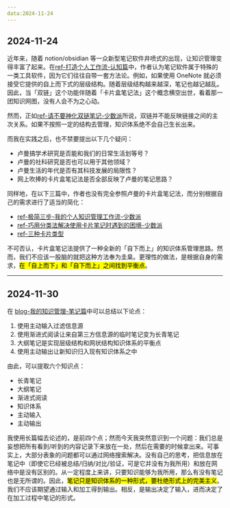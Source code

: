 ```yaml
---
data:2024-11-24
---
```


## 2024-11-24

近年来，随着 notion/obsidian 等一众新型笔记软件井喷式的出现，让知识管理变得丰富了起来。在[ref-打造个人工作流-认知篇](ref-打造个人工作流-认知篇.md)中，作者认为笔记软件属于特殊的一类工具软件，因为它们往往自带一套方法论。例如，如果使用 OneNote 就必须接受它提供的自上而下式的层级结构。随着层级结构越来越深，笔记也越记越乱。因此，当「双链」这个功能伴随着「卡片盒笔记法」这个概念横空出世，看着那一团知识网图，没有人会不为之心动。

然而，正如[ref-请不要神化双链笔记-少数派](ref-请不要神化双链笔记-少数派.md)所说，双链并不能反映链接之间的主次关系。如果不按照一定的结构去管理，知识体系绝不会自己生长出来。

而我在实践之后，也不禁要提出以下几个疑问：

- 卢曼搞学术研究是否能和我们的日常生活划等号？
- 卢曼的社科研究是否也可以用于其他领域？
- 卢曼生活的年代是否有其科技发展的局限性？
- 网上吹捧的卡片盒笔记法是否全部反映了卢曼的笔记思路？

同样地，在以下三篇中，作者也没有完全参照卢曼的卡片盒笔记法，而分别根据自己的需求进行了适当的简化：

- [ref-极简三步-我的个人知识管理工作流-少数派](ref-极简三步-我的个人知识管理工作流-少数派.md)
- [ref-巧用分类法解决使用卡片笔记时遇到的困境-少数派](ref-巧用分类法解决使用卡片笔记时遇到的困境-少数派.md)
- [ref-三种卡片类型](ref-三种卡片类型.md)

不可否认，卡片盒笔记法提供了一种全新的「自下而上」的知识体系管理思路。然而，我们不应该一股脑的就把这种方法奉为圭臬。更理性的做法，是根据自身的需求，<mark>在「自上而下」和「自下而上」之间找到平衡点</mark>。

---

## 2024-11-30

在 [blog-我的知识管理-笔记篇](blog-我的知识管理-笔记篇.md)中可以总结以下论点：

1. 使用主动输入过滤信息源
2. 使用渐进式阅读让来自第三方信息源的临时笔记变为长青笔记
3. 大纲笔记是实现层级结构和网状结构知识体系的平衡点
4. 使用主动输出让新知识归入现有知识体系之中

由此，可以提取六个知识点：

- 长青笔记
- 大纲笔记
- 渐进式阅读
- 知识体系
- 主动输入
- 主动输出

我使用长篇幅去论述的，是前四个点；然而今天我突然意识到一个问题：我们总是妄想把所有看到/听到的内容记录下来放在一处，然后在需要的时候拿出来。可事实上，大部分表象的问题都可以通过网络搜索解决。没有自己的思考，把信息放在笔记中（即使它已经被总结/归纳/对比/验证，可是它并没有为我所用）和放在网络中是没有区别的。从一定程度上来讲，只要知识能够为我所用，那么有没有笔记也是无所谓的。因此，<mark>笔记只是知识体系的一种形式，要杜绝形式上的完美主义</mark>。我们不应该期望通过输入和加工得到输出。相反，是输出决定了输入，进而决定了在加工过程中笔记的形式。
